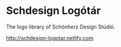 # Schdesign Logótár
The logo library of Schönherz Design Stúdió.

http://schdesign-logotar.netlify.com
